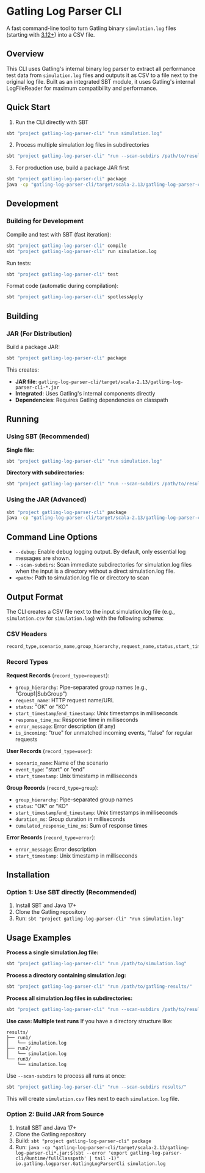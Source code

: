 # Gatling Log Parser CLI

A fast command-line tool to turn Gatling binary `simulation.log` files (starting
with [3.12+](https://github.com/gatling/gatling/issues/4596)) into a CSV file.

## Overview

This CLI uses Gatling's internal binary log parser to extract all performance test data from
`simulation.log` files and outputs it as CSV to a file next to the original log file. Built as an integrated SBT module,
it uses Gatling's internal LogFileReader for maximum compatibility and performance.

## Quick Start

1. Run the CLI directly with SBT

```sh
sbt "project gatling-log-parser-cli" "run simulation.log"
```

2. Process multiple simulation.log files in subdirectories

```sh
sbt "project gatling-log-parser-cli" "run --scan-subdirs /path/to/results/"
```

3. For production use, build a package JAR first

```sh
sbt "project gatling-log-parser-cli" package
java -cp "gatling-log-parser-cli/target/scala-2.13/gatling-log-parser-cli*.jar:$(sbt --error 'export gatling-log-parser-cli/Runtime/fullClasspath' | tail -1)" io.gatling.logparser.GatlingLogParserCli simulation.log
```

## Development

### Building for Development

Compile and test with SBT (fast iteration):

```sh
sbt "project gatling-log-parser-cli" compile
sbt "project gatling-log-parser-cli" run simulation.log
```

Run tests:

```sh
sbt "project gatling-log-parser-cli" test
```

Format code (automatic during compilation):

```sh
sbt "project gatling-log-parser-cli" spotlessApply
```

## Building

### JAR (For Distribution)

Build a package JAR:

```sh
sbt "project gatling-log-parser-cli" package
```

This creates:
- **JAR file**: `gatling-log-parser-cli/target/scala-2.13/gatling-log-parser-cli-*.jar`
- **Integrated**: Uses Gatling's internal components directly
- **Dependencies**: Requires Gatling dependencies on classpath

## Running

### Using SBT (Recommended)

**Single file:**
```sh
sbt "project gatling-log-parser-cli" "run simulation.log"
```

**Directory with subdirectories:**
```sh
sbt "project gatling-log-parser-cli" "run --scan-subdirs /path/to/results/"
```

### Using the JAR (Advanced)

```sh
sbt "project gatling-log-parser-cli" package
java -cp "gatling-log-parser-cli/target/scala-2.13/gatling-log-parser-cli*.jar:$(sbt --error 'export gatling-log-parser-cli/Runtime/fullClasspath' | tail -1)" io.gatling.logparser.GatlingLogParserCli simulation.log
```

## Command Line Options

- `--debug`: Enable debug logging output. By default, only essential log messages are shown.
- `--scan-subdirs`: Scan immediate subdirectories for simulation.log files when the input is a directory without a direct simulation.log file.
- `<path>`: Path to simulation.log file or directory to scan

## Output Format

The CLI creates a CSV file next to the input simulation.log file (e.g., `simulation.csv` for `simulation.log`) with the following schema:

### CSV Headers
```
record_type,scenario_name,group_hierarchy,request_name,status,start_timestamp,end_timestamp,response_time_ms,error_message,event_type,duration_ms,cumulated_response_time_ms,is_incoming
```

### Record Types

**Request Records** (`record_type=request`):
- `group_hierarchy`: Pipe-separated group names (e.g., "Group1|SubGroup")
- `request_name`: HTTP request name/URL
- `status`: "OK" or "KO"
- `start_timestamp`/`end_timestamp`: Unix timestamps in milliseconds
- `response_time_ms`: Response time in milliseconds
- `error_message`: Error description (if any)
- `is_incoming`: "true" for unmatched incoming events, "false" for regular requests

**User Records** (`record_type=user`):
- `scenario_name`: Name of the scenario
- `event_type`: "start" or "end"
- `start_timestamp`: Unix timestamp in milliseconds

**Group Records** (`record_type=group`):
- `group_hierarchy`: Pipe-separated group names
- `status`: "OK" or "KO"
- `start_timestamp`/`end_timestamp`: Unix timestamps in milliseconds
- `duration_ms`: Group duration in milliseconds
- `cumulated_response_time_ms`: Sum of response times

**Error Records** (`record_type=error`):
- `error_message`: Error description
- `start_timestamp`: Unix timestamp in milliseconds

## Installation

### Option 1: Use SBT directly (Recommended)

1. Install SBT and Java 17+
2. Clone the Gatling repository  
3. Run: `sbt "project gatling-log-parser-cli" "run simulation.log"`

## Usage Examples

**Process a single simulation.log file:**
```sh
sbt "project gatling-log-parser-cli" "run /path/to/simulation.log"
```

**Process a directory containing simulation.log:**
```sh
sbt "project gatling-log-parser-cli" "run /path/to/gatling-results/"
```

**Process all simulation.log files in subdirectories:**
```sh
sbt "project gatling-log-parser-cli" "run --scan-subdirs /path/to/results/"
```

**Use case: Multiple test runs**
If you have a directory structure like:
```
results/
├── run1/
│   └── simulation.log
├── run2/
│   └── simulation.log
└── run3/
    └── simulation.log
```

Use `--scan-subdirs` to process all runs at once:
```sh
sbt "project gatling-log-parser-cli" "run --scan-subdirs results/"
```

This will create `simulation.csv` files next to each `simulation.log` file.

### Option 2: Build JAR from Source

1. Install SBT and Java 17+
2. Clone the Gatling repository
3. Build: `sbt "project gatling-log-parser-cli" package`
4. Run: `java -cp "gatling-log-parser-cli/target/scala-2.13/gatling-log-parser-cli*.jar:$(sbt --error 'export gatling-log-parser-cli/Runtime/fullClasspath' | tail -1)" io.gatling.logparser.GatlingLogParserCli simulation.log`

